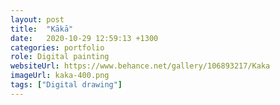 ```yaml
---
layout: post
title:  "Kākā"
date:   2020-10-29 12:59:13 +1300
categories: portfolio
role: Digital painting
websiteUrl: https://www.behance.net/gallery/106893217/Kaka
imageUrl: kaka-400.png 
tags: ["Digital drawing"]
---
```

 
